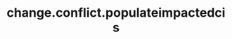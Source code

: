 ---
weight: 754
layout: page
title: change.conflict.populateimpactedcis
description: ""
value: "true"
---